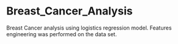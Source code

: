 # Breast_Cancer_Analysis
Breast Cancer analysis using logistics regression model. Features engineering was performed on the data set.
